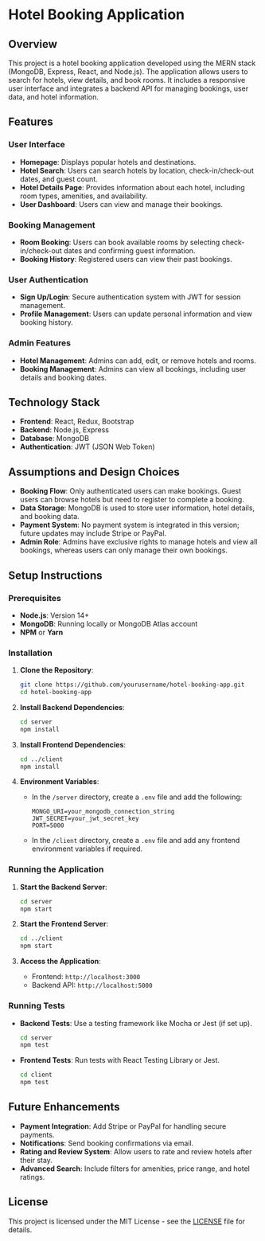 

# Hotel Booking Application

## Overview
This project is a hotel booking application developed using the MERN stack (MongoDB, Express, React, and Node.js). The application allows users to search for hotels, view details, and book rooms. It includes a responsive user interface and integrates a backend API for managing bookings, user data, and hotel information.

## Features
### User Interface
- **Homepage**: Displays popular hotels and destinations.
- **Hotel Search**: Users can search hotels by location, check-in/check-out dates, and guest count.
- **Hotel Details Page**: Provides information about each hotel, including room types, amenities, and availability.
- **User Dashboard**: Users can view and manage their bookings.

### Booking Management
- **Room Booking**: Users can book available rooms by selecting check-in/check-out dates and confirming guest information.
- **Booking History**: Registered users can view their past bookings.

### User Authentication
- **Sign Up/Login**: Secure authentication system with JWT for session management.
- **Profile Management**: Users can update personal information and view booking history.

### Admin Features
- **Hotel Management**: Admins can add, edit, or remove hotels and rooms.
- **Booking Management**: Admins can view all bookings, including user details and booking dates.

## Technology Stack
- **Frontend**: React, Redux, Bootstrap
- **Backend**: Node.js, Express
- **Database**: MongoDB
- **Authentication**: JWT (JSON Web Token)

## Assumptions and Design Choices
- **Booking Flow**: Only authenticated users can make bookings. Guest users can browse hotels but need to register to complete a booking.
- **Data Storage**: MongoDB is used to store user information, hotel details, and booking data.
- **Payment System**: No payment system is integrated in this version; future updates may include Stripe or PayPal.
- **Admin Role**: Admins have exclusive rights to manage hotels and view all bookings, whereas users can only manage their own bookings.

## Setup Instructions

### Prerequisites
- **Node.js**: Version 14+
- **MongoDB**: Running locally or MongoDB Atlas account
- **NPM** or **Yarn**

### Installation

1. **Clone the Repository**:
    ```bash
    git clone https://github.com/yourusername/hotel-booking-app.git
    cd hotel-booking-app
    ```

2. **Install Backend Dependencies**:
    ```bash
    cd server
    npm install
    ```

3. **Install Frontend Dependencies**:
    ```bash
    cd ../client
    npm install
    ```

4. **Environment Variables**:
   - In the `/server` directory, create a `.env` file and add the following:
     ```env
     MONGO_URI=your_mongodb_connection_string
     JWT_SECRET=your_jwt_secret_key
     PORT=5000
     ```
   - In the `/client` directory, create a `.env` file and add any frontend environment variables if required.

### Running the Application

1. **Start the Backend Server**:
    ```bash
    cd server
    npm start
    ```

2. **Start the Frontend Server**:
    ```bash
    cd ../client
    npm start
    ```

3. **Access the Application**:
   - Frontend: `http://localhost:3000`
   - Backend API: `http://localhost:5000`

### Running Tests
- **Backend Tests**: Use a testing framework like Mocha or Jest (if set up).
    ```bash
    cd server
    npm test
    ```
- **Frontend Tests**: Run tests with React Testing Library or Jest.
    ```bash
    cd client
    npm test
    ```

## Future Enhancements
- **Payment Integration**: Add Stripe or PayPal for handling secure payments.
- **Notifications**: Send booking confirmations via email.
- **Rating and Review System**: Allow users to rate and review hotels after their stay.
- **Advanced Search**: Include filters for amenities, price range, and hotel ratings.

## License
This project is licensed under the MIT License - see the [LICENSE](LICENSE) file for details.



